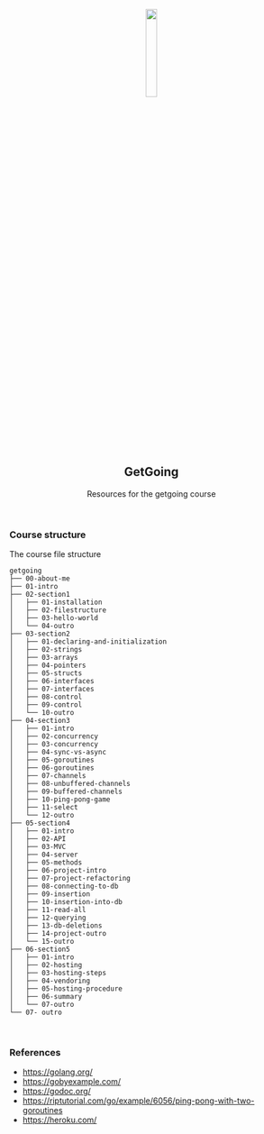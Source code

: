  <p align="center">
  
 <img src="https://user-images.githubusercontent.com/30529572/62086164-27cd5380-b27b-11e9-8a3d-53a41e1aca84.png" width=20% />
 
 </p>
 
 <h2 align="center"> GetGoing </h2>

<p align="center"> Resources for the getgoing course </p>
  


<br>

### Course structure
The course file structure

```
getgoing
├── 00-about-me
├── 01-intro
├── 02-section1
│   ├── 01-installation
│   ├── 02-filestructure
│   ├── 03-hello-world
│   └── 04-outro
├── 03-section2
│   ├── 01-declaring-and-initialization
│   ├── 02-strings
│   ├── 03-arrays
│   ├── 04-pointers
│   ├── 05-structs
│   ├── 06-interfaces
│   ├── 07-interfaces
│   ├── 08-control
│   ├── 09-control
│   └── 10-outro
├── 04-section3
│   ├── 01-intro
│   ├── 02-concurrency
│   ├── 03-concurrency
│   ├── 04-sync-vs-async
│   ├── 05-goroutines
│   ├── 06-goroutines
│   ├── 07-channels
│   ├── 08-unbuffered-channels
│   ├── 09-buffered-channels
│   ├── 10-ping-pong-game
│   ├── 11-select
│   └── 12-outro
├── 05-section4
│   ├── 01-intro
│   ├── 02-API
│   ├── 03-MVC
│   ├── 04-server
│   ├── 05-methods
│   ├── 06-project-intro
│   ├── 07-project-refactoring
│   ├── 08-connecting-to-db
│   ├── 09-insertion
│   ├── 10-insertion-into-db
│   ├── 11-read-all
│   ├── 12-querying
│   ├── 13-db-deletions
│   ├── 14-project-outro
│   └── 15-outro
├── 06-section5
│   ├── 01-intro
│   ├── 02-hosting
│   ├── 03-hosting-steps
│   ├── 04-vendoring
│   ├── 05-hosting-procedure
│   ├── 06-summary
│   └── 07-outro
└── 07- outro
```

<br>

### References
- https://golang.org/
- https://gobyexample.com/
- https://godoc.org/
- https://riptutorial.com/go/example/6056/ping-pong-with-two-goroutines
- https://heroku.com/
